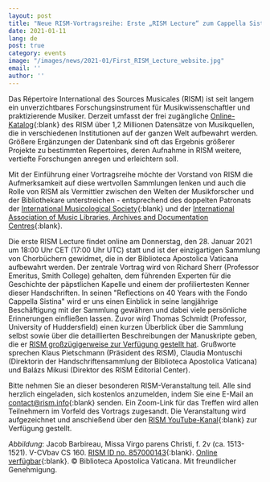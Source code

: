 ```yaml
---
layout: post
title: "Neue RISM-Vortragsreihe: Erste „RISM Lecture“ zum Cappella Sistina-Bestand in RISM"
date: 2021-01-11
lang: de
post: true
category: events
image: "/images/news/2021-01/First_RISM_Lecture_website.jpg"
email: ''
author: ''
---
```


Das Répertoire International des Sources Musicales (RISM) ist seit langem ein unverzichtbares Forschungsinstrument für Musikwissenschaftler und praktizierende Musiker. Derzeit umfasst der frei zugängliche [Online-Katalog](https://opac.rism.info/index.php?id=4){:blank} des RISM über 1,2 Millionen Datensätze von Musikquellen, die in verschiedenen Institutionen auf der ganzen Welt aufbewahrt werden. Größere Ergänzungen der Datenbank sind oft das Ergebnis größerer Projekte zu bestimmten Repertoires, deren Aufnahme in RISM weitere, vertiefte Forschungen anregen und erleichtern soll. 

Mit der Einführung einer Vortragsreihe möchte der Vorstand von RISM die Aufmerksamkeit auf diese wertvollen Sammlungen lenken und auch die Rolle von RISM als Vermittler zwischen den Welten der Musikforscher und der Bibliothekare unterstreichen - entsprechend des doppelten Patronats der [International Musicological Society](https://www.musicology.org/){:blank} und der [International Association of Music Libraries, Archives and Documentation Centres](https://www.iaml.info/){:blank}.

Die erste RISM Lecture findet online am Donnerstag, den 28. Januar 2021 um 18:00 Uhr CET (17:00 Uhr UTC) statt und ist der einzigartigen Sammlung von Chorbüchern gewidmet, die in der Biblioteca Apostolica Vaticana aufbewahrt werden. Der zentrale Vortrag wird von Richard Sherr (Professor Emeritus, Smith College) gehalten, dem führenden Experten für die Geschichte der päpstlichen Kapelle und einem der profiliertesten Kenner dieser Handschriften. In seinen "Reflections on 40 Years with the Fondo Cappella Sistina" wird er uns einen Einblick in seine langjährige Beschäftigung mit der Sammlung gewähren und dabei viele persönliche Erinnerungen einfließen lassen. Zuvor wird Thomas Schmidt (Professor, University of Huddersfield) einen kurzen Überblick über die Sammlung selbst sowie über die detaillierten Beschreibungen der Manuskripte geben, die er [RISM großzügigerweise zur Verfügung gestellt hat](/library_collections/2020/10/08/the-fondo-cappella-sistina-in-rism.html). Grußworte sprechen Klaus Pietschmann (Präsident des RISM), Claudia Montuschi (Direktorin der Handschriftensammlung der Biblioteca Apostolica Vaticana) und Balázs Mikusi (Direktor des RISM Editorial Center).

Bitte nehmen Sie an dieser besonderen RISM-Veranstaltung teil. Alle sind herzlich eingeladen, sich kostenlos anzumelden, indem Sie eine E-Mail an [contact@rism.info](mailto:contact@rism.info){:blank} senden. Ein Zoom-Link für das Treffen wird allen Teilnehmern im Vorfeld des Vortrags zugesandt. Die Veranstaltung wird aufgezeichnet und anschießend über den [RISM YouTube-Kanal](https://www.youtube.com/channel/UCWLRkiqVuq8BrYbCArubi_w){:blank} zur Verfügung gestellt.

*Abbildung*: Jacob Barbireau, Missa Virgo parens Christi, f. 2v (ca. 1513-1521). V-CVbav CS 160. [RISM ID no. 857000143](https://opac.rism.info/search?id=857000143&View=rism){:blank}. [Online verfügbar](https://digi.vatlib.it/view/MSS_Capp.Sist.160/0008){:blank}. © Biblioteca Apostolica Vaticana. Mit freundlicher Genehmigung. 


